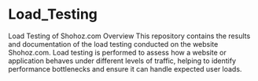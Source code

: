 # Load_Testing

Load Testing of Shohoz.com
Overview
This repository contains the results and documentation of the load testing conducted on the website Shohoz.com. Load testing is performed to assess how a website or application behaves under different levels of traffic, helping to identify performance bottlenecks and ensure it can handle expected user loads.
